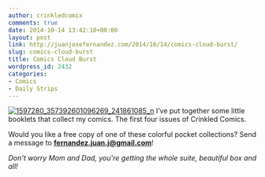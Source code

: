 ```yaml
---
author: crinkledcomix
comments: true
date: 2014-10-14 13:42:10+00:00
layout: post
link: http://juanjosefernandez.com/2014/10/14/comics-cloud-burst/
slug: comics-cloud-burst
title: Comics Cloud Burst
wordpress_id: 2432
categories:
- Comics
- Daily Strips
---
```


[![1597280_357392601096269_241861085_n](https://fernandezjuanjose.files.wordpress.com/2014/10/1597280_357392601096269_241861085_n.jpg)](https://fernandezjuanjose.files.wordpress.com/2014/10/1597280_357392601096269_241861085_n.jpg)
I’ve put together some little booklets that collect my comics. The first four issues of Crinkled Comics.

Would you like a free copy of one of these colorful pocket collections?
Send a message to **fernandez.juan.j@gmail.com**!

_Don't worry Mom and Dad, you're getting the whole suite, beautiful box and all!_
